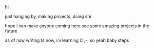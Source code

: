 hi

just hanging by, making projects, doing shi 

hope i can make anyone coming here see some amazing projects in the future

as of now writing ts now, im learning C ;-; so yeah baby steps
